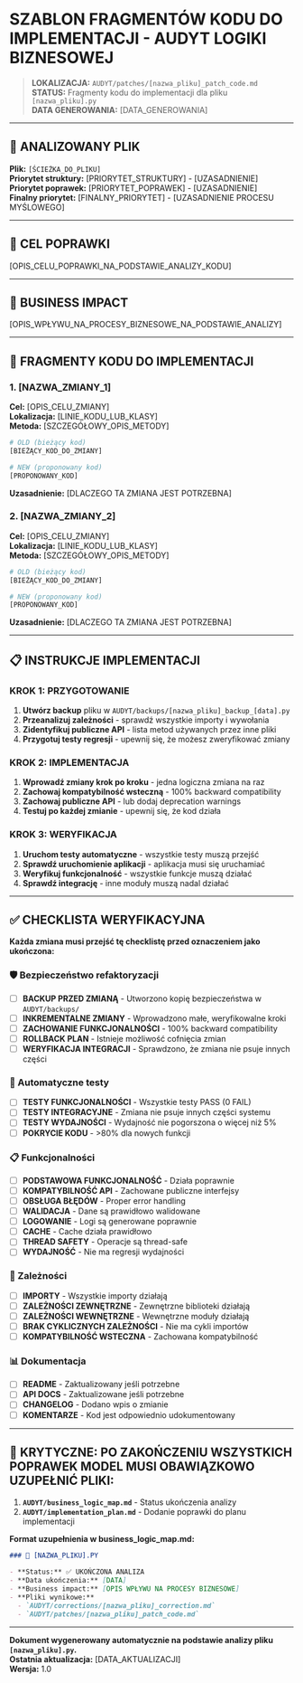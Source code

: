 # SZABLON FRAGMENTÓW KODU DO IMPLEMENTACJI - AUDYT LOGIKI BIZNESOWEJ


> **LOKALIZACJA:** `AUDYT/patches/[nazwa_pliku]_patch_code.md`  
> **STATUS:** Fragmenty kodu do implementacji dla pliku `[nazwa_pliku].py`  
> **DATA GENEROWANIA:** [DATA_GENEROWANIA]

---

## 📄 ANALIZOWANY PLIK

**Plik:** `[ŚCIEŻKA_DO_PLIKU]`  
**Priorytet struktury:** [PRIORYTET_STRUKTURY] - [UZASADNIENIE]  
**Priorytet poprawek:** [PRIORYTET_POPRAWEK] - [UZASADNIENIE]  
**Finalny priorytet:** [FINALNY_PRIORYTET] - [UZASADNIENIE PROCESU MYŚLOWEGO]

---

## 🎯 CEL POPRAWKI

[OPIS_CELU_POPRAWKI_NA_PODSTAWIE_ANALIZY_KODU]

---

## 💼 BUSINESS IMPACT

[OPIS_WPŁYWU_NA_PROCESY_BIZNESOWE_NA_PODSTAWIE_ANALIZY]

---

## 🔧 FRAGMENTY KODU DO IMPLEMENTACJI

### 1. [NAZWA_ZMIANY_1]

**Cel:** [OPIS_CELU_ZMIANY]  
**Lokalizacja:** [LINIE_KODU_LUB_KLASY]  
**Metoda:** [SZCZEGÓŁOWY_OPIS_METODY]

```python
# OLD (bieżący kod)
[BIEŻĄCY_KOD_DO_ZMIANY]

# NEW (proponowany kod)
[PROPONOWANY_KOD]
```

**Uzasadnienie:** [DLACZEGO TA ZMIANA JEST POTRZEBNA]

### 2. [NAZWA_ZMIANY_2]

**Cel:** [OPIS_CELU_ZMIANY]  
**Lokalizacja:** [LINIE_KODU_LUB_KLASY]  
**Metoda:** [SZCZEGÓŁOWY_OPIS_METODY]

```python
# OLD (bieżący kod)
[BIEŻĄCY_KOD_DO_ZMIANY]

# NEW (proponowany kod)
[PROPONOWANY_KOD]
```

**Uzasadnienie:** [DLACZEGO TA ZMIANA JEST POTRZEBNA]

---

## 📋 INSTRUKCJE IMPLEMENTACJI

### KROK 1: PRZYGOTOWANIE

1. **Utwórz backup** pliku w `AUDYT/backups/[nazwa_pliku]_backup_[data].py`
2. **Przeanalizuj zależności** - sprawdź wszystkie importy i wywołania
3. **Zidentyfikuj publiczne API** - lista metod używanych przez inne pliki
4. **Przygotuj testy regresji** - upewnij się, że możesz zweryfikować zmiany

### KROK 2: IMPLEMENTACJA

1. **Wprowadź zmiany krok po kroku** - jedna logiczna zmiana na raz
2. **Zachowaj kompatybilność wsteczną** - 100% backward compatibility
3. **Zachowaj publiczne API** - lub dodaj deprecation warnings
4. **Testuj po każdej zmianie** - upewnij się, że kod działa

### KROK 3: WERYFIKACJA

1. **Uruchom testy automatyczne** - wszystkie testy muszą przejść
2. **Sprawdź uruchomienie aplikacji** - aplikacja musi się uruchamiać
3. **Weryfikuj funkcjonalność** - wszystkie funkcje muszą działać
4. **Sprawdź integrację** - inne moduły muszą nadal działać

---

## ✅ CHECKLISTA WERYFIKACYJNA

**Każda zmiana musi przejść tę checklistę przed oznaczeniem jako ukończona:**

### 🛡️ Bezpieczeństwo refaktoryzacji

- [ ] **BACKUP PRZED ZMIANĄ** - Utworzono kopię bezpieczeństwa w `AUDYT/backups/`
- [ ] **INKREMENTALNE ZMIANY** - Wprowadzono małe, weryfikowalne kroki
- [ ] **ZACHOWANIE FUNKCJONALNOŚCI** - 100% backward compatibility
- [ ] **ROLLBACK PLAN** - Istnieje możliwość cofnięcia zmian
- [ ] **WERYFIKACJA INTEGRACJI** - Sprawdzono, że zmiana nie psuje innych części

### 🧪 Automatyczne testy

- [ ] **TESTY FUNKCJONALNOŚCI** - Wszystkie testy PASS (0 FAIL)
- [ ] **TESTY INTEGRACYJNE** - Zmiana nie psuje innych części systemu
- [ ] **TESTY WYDAJNOŚCI** - Wydajność nie pogorszona o więcej niż 5%
- [ ] **POKRYCIE KODU** - >80% dla nowych funkcji

### 📋 Funkcjonalności

- [ ] **PODSTAWOWA FUNKCJONALNOŚĆ** - Działa poprawnie
- [ ] **KOMPATYBILNOŚĆ API** - Zachowane publiczne interfejsy
- [ ] **OBSŁUGA BŁĘDÓW** - Proper error handling
- [ ] **WALIDACJA** - Dane są prawidłowo walidowane
- [ ] **LOGOWANIE** - Logi są generowane poprawnie
- [ ] **CACHE** - Cache działa prawidłowo
- [ ] **THREAD SAFETY** - Operacje są thread-safe
- [ ] **WYDAJNOŚĆ** - Nie ma regresji wydajności

### 🔗 Zależności

- [ ] **IMPORTY** - Wszystkie importy działają
- [ ] **ZALEŻNOŚCI ZEWNĘTRZNE** - Zewnętrzne biblioteki działają
- [ ] **ZALEŻNOŚCI WEWNĘTRZNE** - Wewnętrzne moduły działają
- [ ] **BRAK CYKLICZNYCH ZALEŻNOŚCI** - Nie ma cykli importów
- [ ] **KOMPATYBILNOŚĆ WSTECZNA** - Zachowana kompatybilność

### 📊 Dokumentacja

- [ ] **README** - Zaktualizowany jeśli potrzebne
- [ ] **API DOCS** - Zaktualizowane jeśli potrzebne
- [ ] **CHANGELOG** - Dodano wpis o zmianie
- [ ] **KOMENTARZE** - Kod jest odpowiednio udokumentowany

---

## 🚨 KRYTYCZNE: PO ZAKOŃCZENIU WSZYSTKICH POPRAWEK MODEL MUSI OBAWIĄZKOWO UZUPEŁNIĆ PLIKI:

1. **`AUDYT/business_logic_map.md`** - Status ukończenia analizy
2. **`AUDYT/implementation_plan.md`** - Dodanie poprawki do planu implementacji

**Format uzupełnienia w business_logic_map.md:**

```markdown
### 📄 [NAZWA_PLIKU].PY

- **Status:** ✅ UKOŃCZONA ANALIZA
- **Data ukończenia:** [DATA]
- **Business impact:** [OPIS WPŁYWU NA PROCESY BIZNESOWE]
- **Pliki wynikowe:**
  - `AUDYT/corrections/[nazwa_pliku]_correction.md`
  - `AUDYT/patches/[nazwa_pliku]_patch_code.md`
```

---

**Dokument wygenerowany automatycznie na podstawie analizy pliku `[nazwa_pliku].py`.**  
**Ostatnia aktualizacja:** [DATA_AKTUALIZACJI]  
**Wersja:** 1.0
